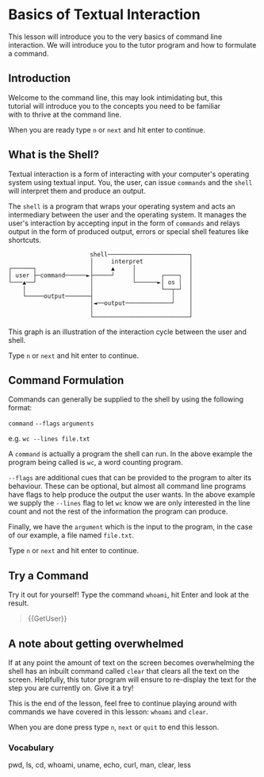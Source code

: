 # Basics of Textual Interaction

This lesson will introduce you to the very basics of command line interaction.
We will introduce you to the tutor program and how to formulate a command.

## Introduction

Welcome to the command line, this may look intimidating but, this  
tutorial will introduce you to the concepts you need to be familiar  
with to thrive at the command line.

When you are ready type `n` or `next` and hit enter to continue.

## What is the Shell?

Textual interaction is a form of interacting with your computer's operating
system using textual input. You, the user, can issue `commands` and the `shell`
will interpret them and produce an output.

The `shell` is a program that wraps your operating system and acts an
intermediary between the user and the operating system. It manages the user's
interaction by accepting input in the form of `commands` and relays output in the
form of produced output, errors or special shell features like shortcuts.

```
                       shell───────────────────────┐
                       │     interpret             │
┌──────┐               │     ▲     │               │
│ user ├─command──────►├─────┘     │       ┌────┐  │
└───▲──┘               │           └──────►│ os │  │
    │                  │                   └──┬─┘  │
    └─────output───────┤                      │    │
                       │◄──output─────────────┘    │
                       │                           │
                       └───────────────────────────┘
```

This graph is an illustration of the interaction cycle between the user and shell.

Type `n` or `next` and hit enter to continue.

## Command Formulation

Commands can generally be supplied to the shell by using the following format:

`command` `--flags` `arguments`

e.g. `wc --lines file.txt `

A `command` is actually a program the shell can run. In the above example the program being called is `wc`, a word counting program.

`--flags` are additional cues that can be provided to the program to alter its
behaviour. These can be optional, but almost all command line programs have
flags to help produce the output the user wants. In the above example we supply
the `--lines` flag to let `wc` know we are only interested in the line count
and not the rest of the information the program can produce.

Finally, we have the `argument` which is the input to the program, in the case of our example, a file named `file.txt`.

Type `n` or `next` and hit enter to continue.

## Try a Command

Try it out for yourself!
Type the command `whoami`, hit Enter and look at the result.

> {{GetUser}}

## A note about getting overwhelmed

If at any point the amount of text on the screen becomes overwhelming the shell
has an inbuilt command called `clear` that clears all the text on the screen.
Helpfully, this tutor program will ensure to re-display the text for the step
you are currently on. Give it a try!

This is the end of the lesson, feel free to continue playing around with commands we have covered in this lesson:
`whoami` and `clear`.

When you are done press type `n`, `next` or `quit` to end this lesson.

### Vocabulary

pwd, ls, cd, whoami, uname, echo, curl, man, clear, less
